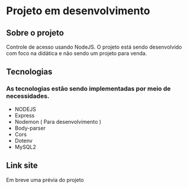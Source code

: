 # Projeto em desenvolvimento

## Sobre o projeto
Controle de acesso usando NodeJS. O projeto está sendo desenvolvido com foco na didática e não sendo um projeto para venda.

## Tecnologias
### As tecnologias estão sendo implementadas por meio de necessidades.

- NODEJS
- Express
- Nodemon ( Para desenvolvimento )
- Body-parser
- Cors
- Dotenv
- MySQL2

## Link site
Em breve uma prévia do projeto
